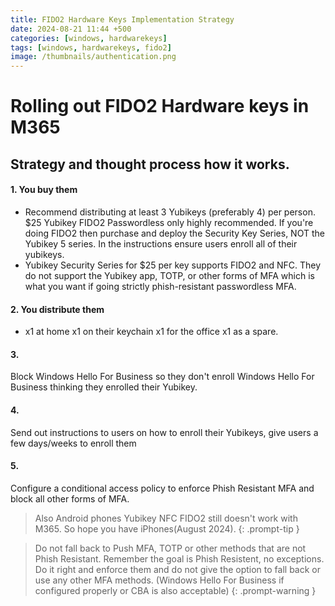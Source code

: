 ```yaml
---
title: FIDO2 Hardware Keys Implementation Strategy
date: 2024-08-21 11:44 +500
categories: [windows, hardwarekeys]
tags: [windows, hardwarekeys, fido2]
image: /thumbnails/authentication.png
---
```


# Rolling out FIDO2 Hardware keys in M365

## Strategy and thought process how it works.

#### 1. You buy them

- Recommend distributing at least 3 Yubikeys (preferably 4) per person. $25 Yubikey FIDO2 Passwordless only highly recommended. If you're doing FIDO2 then purchase and deploy the Security Key Series, NOT the Yubikey 5 series. In the instructions ensure users enroll all of their yubikeys.
- Yubikey Security Series for $25 per key supports FIDO2 and NFC. They do not support the Yubikey app, TOTP, or other forms of MFA which is what you want if going strictly phish-resistant passwordless MFA.

#### 2. You distribute them

- x1 at home x1 on their keychain x1 for the office x1 as a spare.

#### 3.

Block Windows Hello For Business so they don't enroll Windows Hello For Business thinking they enrolled their Yubikey.

#### 4.

Send out instructions to users on how to enroll their Yubikeys, give users a few days/weeks to enroll them

#### 5.

Configure a conditional access policy to enforce Phish Resistant MFA and block all other forms of MFA.

<!-- prettier-ignore -->
> Also Android phones Yubikey NFC FIDO2 still doesn't work with M365. So hope you have iPhones(August 2024).
{: .prompt-tip }

<!-- prettier-ignore -->
> Do not fall back to Push MFA, TOTP or other methods that are not Phish Resistant. Remember the goal is Phish Resistent, no exceptions. Do it right and enforce them and do not give the option to fall back or use any other MFA methods. (Windows Hello For Business if configured properly or CBA is also acceptable)
{: .prompt-warning }
